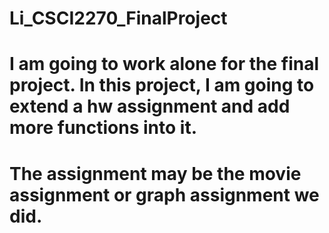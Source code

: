 # Li_CSCI2270_FinalProject
# I am going to work alone for the final project. In this project, I am going to extend a hw assignment and add more functions into it. 
# The assignment may be the movie assignment or graph assignment we did.
